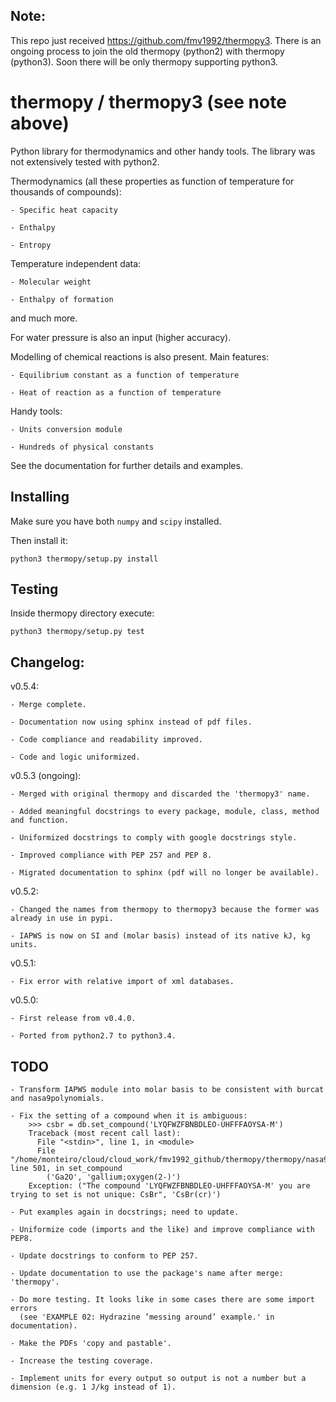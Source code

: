 ## Note:

This repo just received https://github.com/fmv1992/thermopy3. There is an
ongoing process to join the old thermopy (python2) with thermopy (python3).
Soon there will be only thermopy supporting python3.

# thermopy / thermopy3 (see note above)

Python library for thermodynamics and other handy tools. The library was not extensively tested
with python2.

Thermodynamics (all these properties as function of temperature for thousands of compounds):

	- Specific heat capacity

	- Enthalpy

	- Entropy


Temperature independent data:

	- Molecular weight

	- Enthalpy of formation


and much more.

For water pressure is also an input (higher accuracy).

Modelling of chemical reactions is also present. Main features:

	- Equilibrium constant as a function of temperature

	- Heat of reaction as a function of temperature


Handy tools:

	- Units conversion module

	- Hundreds of physical constants


See the documentation for further details and examples.

## Installing
Make sure you have both `numpy` and `scipy` installed.

Then install it:
```
python3 thermopy/setup.py install
```
## Testing

Inside thermopy directory execute:
```
python3 thermopy/setup.py test
```

## Changelog:

v0.5.4:

    - Merge complete.

    - Documentation now using sphinx instead of pdf files.

    - Code compliance and readability improved.

    - Code and logic uniformized.

v0.5.3 (ongoing):
	
	- Merged with original thermopy and discarded the 'thermopy3' name.

	- Added meaningful docstrings to every package, module, class, method and function.

	- Uniformized docstrings to comply with google docstrings style.

	- Improved compliance with PEP 257 and PEP 8.

	- Migrated documentation to sphinx (pdf will no longer be available).

v0.5.2:

    - Changed the names from thermopy to thermopy3 because the former was already in use in pypi.
    
    - IAPWS is now on SI and (molar basis) instead of its native kJ, kg units.

v0.5.1:

	- Fix error with relative import of xml databases.

v0.5.0:

	- First release from v0.4.0.
	
	- Ported from python2.7 to python3.4.

## TODO

	- Transform IAPWS module into molar basis to be consistent with burcat and nasa9polynomials.

	- Fix the setting of a compound when it is ambiguous:
		>>> csbr = db.set_compound('LYQFWZFBNBDLEO-UHFFFAOYSA-M')
		Traceback (most recent call last):
		  File "<stdin>", line 1, in <module>
		  File "/home/monteiro/cloud/cloud_work/fmv1992_github/thermopy/thermopy/nasa9polynomials.py", line 501, in set_compound
			('Ga2O', 'gallium;oxygen(2-)')
		Exception: ("The compound 'LYQFWZFBNBDLEO-UHFFFAOYSA-M' you are trying to set is not unique: CsBr", 'CsBr(cr)')

	- Put examples again in docstrings; need to update.

	- Uniformize code (imports and the like) and improve compliance with PEP8.

	- Update docstrings to conform to PEP 257.

	- Update documentation to use the package's name after merge: 'thermopy'.

	- Do more testing. It looks like in some cases there are some import errors
	  (see 'EXAMPLE 02: Hydrazine ’messing around’ example.' in documentation). 

	- Make the PDFs 'copy and pastable'.

	- Increase the testing coverage.

    - Implement units for every output so output is not a number but a dimension (e.g. 1 J/kg instead of 1).

